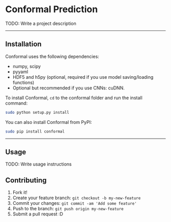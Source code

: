 # Conformal Prediction

TODO: Write a project description

------------------


## Installation

Conformal uses the following dependencies:

- numpy, scipy
- pyyaml
- HDF5 and h5py (optional, required if you use model saving/loading functions)
- Optional but recommended if you use CNNs: cuDNN.

To install Conformal, `cd` to the conformal folder and run the install command:
```sh
sudo python setup.py install
```

You can also install Conformal from PyPI:
```sh
sudo pip install conformal
```

------------------


## Usage

TODO: Write usage instructions

## Contributing

1. Fork it!
2. Create your feature branch: `git checkout -b my-new-feature`
3. Commit your changes: `git commit -am 'Add some feature'`
4. Push to the branch: `git push origin my-new-feature`
5. Submit a pull request :D
